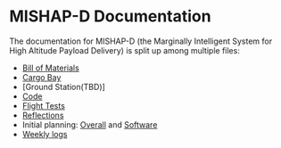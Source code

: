 # MISHAP-D Documentation
The documentation for MISHAP-D (the Marginally Intelligent System for High Altitude Payload Delivery) is split up among multiple files:
* [Bill of Materials](/docs/bill_of_materials.md)
* [Cargo Bay](/docs/CargoBayCAD.md)
* [Ground Station(TBD)]
* [Code](/docs/code.md)
* [Flight Tests](/docs/flight_tests.md)
* [Reflections](/docs/reflections.md)
* Initial planning: [Overall](/docs/PLANNING.md) and [Software](SOFTWAREPLANNING.md)
* [Weekly logs](/docs/WEEKLYLOG.md)